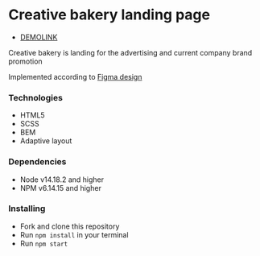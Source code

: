 # Creative bakery landing page
- [DEMOLINK](https://krolich500grn.github.io/creative-bakery-landing/)

Creative bakery is landing for the advertising and current company brand promotion 

Implemented according to [Figma design](https://www.figma.com/file/dY3izAm0Vspsmra4lQWQIP/Bakerlab-(FE)?node-id=11342%3A1117)


### Technologies
- HTML5
- SCSS
- BEM
- Adaptive layout

### Dependencies
* Node v14.18.2 and higher
* NPM v6.14.15 and higher


### Installing
* Fork and clone this repository
* Run `npm install` in your terminal
* Run `npm start`
